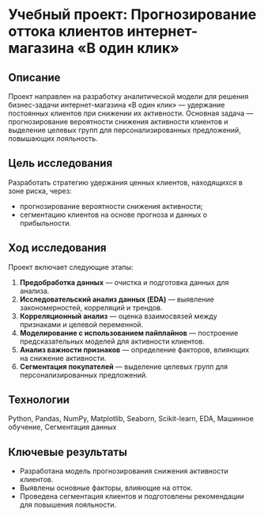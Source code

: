 # Учебный проект: Прогнозирование оттока клиентов интернет-магазина «В один клик»

## Описание
Проект направлен на разработку аналитической модели для решения бизнес-задачи интернет-магазина «В один клик» — удержание постоянных клиентов при снижении их активности. Основная задача — прогнозирование вероятности снижения активности клиентов и выделение целевых групп для персонализированных предложений, повышающих лояльность.

## Цель исследования
Разработать стратегию удержания ценных клиентов, находящихся в зоне риска, через:  
- прогнозирование вероятности снижения активности;  
- сегментацию клиентов на основе прогноза и данных о прибыльности.

## Ход исследования
Проект включает следующие этапы:

1. **Предобработка данных** — очистка и подготовка данных для анализа.  
2. **Исследовательский анализ данных (EDA)** — выявление закономерностей, корреляций и трендов.  
3. **Корреляционный анализ** — оценка взаимосвязей между признаками и целевой переменной.  
4. **Моделирование с использованием пайплайнов** — построение предсказательных моделей для активности клиентов.  
5. **Анализ важности признаков** — определение факторов, влияющих на снижение активности.  
6. **Сегментация покупателей** — выделение целевых групп для персонализированных предложений.  

## Технологии
Python, Pandas, NumPy, Matplotlib, Seaborn, Scikit-learn, EDA, Машинное обучение, Сегментация данных

## Ключевые результаты
- Разработана модель прогнозирования снижения активности клиентов.  
- Выявлены основные факторы, влияющие на отток.  
- Проведена сегментация клиентов и подготовлены рекомендации для повышения лояльности. 

